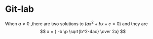 # Git-lab

 When $a \ne 0$ ,there are two solutions to $(ax^2 + bx + c = 0)$ and they are 
	$$ x = { -b \p \sqrt{b^2-4ac} \over 2a} $$

